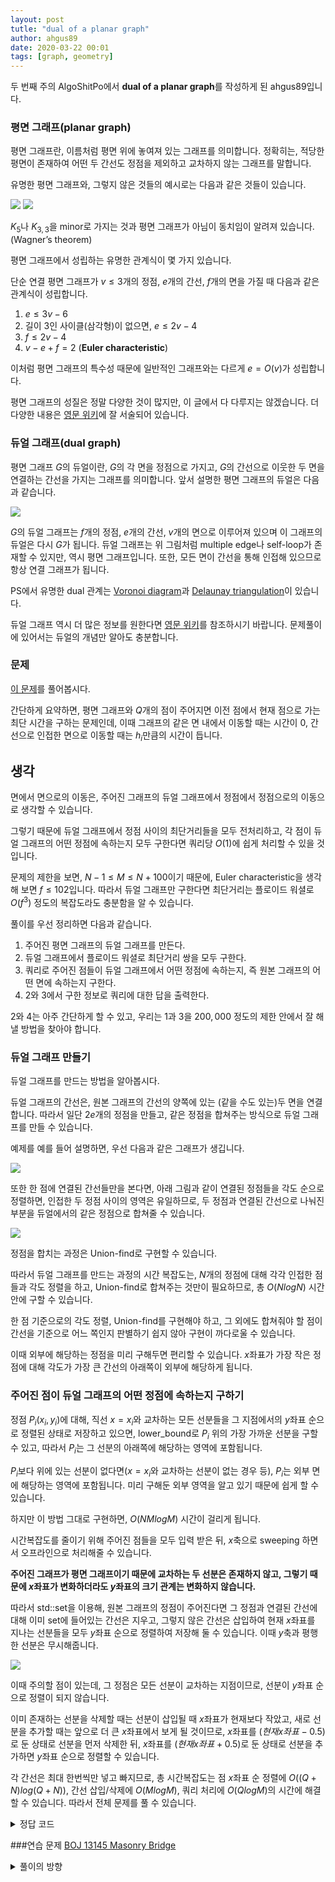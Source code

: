 ```yaml
---
layout: post
tutle: "dual of a planar graph"
author: ahgus89
date: 2020-03-22 00:01
tags: [graph, geometry]
---
```


두 번째 주의 AlgoShitPo에서 **dual of a planar graph**를 작성하게 된 ahgus89입니다.

### 평면 그래프(planar graph)
평면 그래프란, 이름처럼 평면 위에 놓여져 있는 그래프를 의미합니다. 정확히는, 적당한 평면이 존재하여 어떤 두 간선도 정점을 제외하고 교차하지 않는 그래프를 말합니다.

유명한 평면 그래프와, 그렇지 않은 것들의 예시로는 다음과 같은 것들이 있습니다.

![](files/planar.png) ![](non_planar.png)

$K_5$나 $K_{3, 3}$을 minor로 가지는 것과 평면 그래프가 아님이 동치임이 알려져 있습니다.(Wagner’s theorem) 

평면 그래프에서 성립하는 유명한 관계식이 몇 가지 있습니다.

단순 연결 평면 그래프가 $v \leq 3$개의 정점, $e$개의 간선, $f$개의 면을 가질 때 다음과 같은 관계식이 성립합니다.

1. $e \leq 3v-6$
2. 길이 3인 사이클(삼각형)이 없으면, $e \leq 2v-4$
3. $f \leq 2v-4$
4. $v-e+f=2$ (**Euler characteristic**)

이처럼 평면 그래프의 특수성 때문에 일반적인 그래프와는 다르게 $e = O(v)$가 성립합니다.

평면 그래프의 성질은 정말 다양한 것이 많지만, 이 글에서 다 다루지는 않겠습니다. 더 다양한 내용은 [영문 위키](https://en.wikipedia.org/wiki/Planar_graph)에 잘 서술되어 있습니다.

### 듀얼 그래프(dual graph)
평면 그래프 $G$의 듀얼이란, $G$의 각 면을 정점으로 가지고, $G$의 간선으로 이웃한 두 면을 연결하는 간선을 가지는 그래프를 의미합니다. 앞서 설명한 평면 그래프의 듀얼은 다음과 같습니다.

![](./files/dual.png)

$G$의 듀얼 그래프는 $f$개의 정점, $e$개의 간선, $v$개의 면으로 이루어져 있으며 이 그래프의 듀얼은 다시 $G$가 됩니다.
듀얼 그래프는 위 그림처럼 multiple edge나 self-loop가 존재할 수 있지만, 역시 평면 그래프입니다. 또한, 모든 면이 간선을 통해 인접해 있으므로 항상 연결 그래프가 됩니다.

PS에서 유명한 dual 관계는 [Voronoi diagram](https://en.wikipedia.org/wiki/Voronoi_diagram)과 [Delaunay triangulation](https://en.wikipedia.org/wiki/Delaunay_triangulation)이 있습니다.

듀얼 그래프 역시 더 많은 정보를 원한다면 [영문 위키](https://en.wikipedia.org/wiki/Dual_graph)를 참조하시기 바랍니다. 문제풀이에 있어서는 듀얼의 개념만 알아도 충분합니다.

### 문제
[이 문제](https://www.acmicpc.net/problem/15308)를 풀어봅시다.

간단하게 요약하면, 평면 그래프와 $Q$개의 점이 주어지면 이전 점에서 현재 점으로 가는 최단 시간을 구하는 문제인데, 이때 그래프의 같은 면 내에서 이동할 때는 시간이 0, 간선으로 인접한 면으로 이동할 때는 $h_i$만큼의 시간이 듭니다.

## 생각
면에서 면으로의 이동은, 주어진 그래프의 듀얼 그래프에서 정점에서 정점으로의 이동으로 생각할 수 있습니다.

그렇기 때문에 듀얼 그래프에서 정점 사이의 최단거리들을 모두 전처리하고, 각 점이 듀얼 그래프의 어떤 정점에 속하는지 모두 구한다면 쿼리당 $O(1)$에 쉽게 처리할 수 있을 것입니다.

문제의 제한을 보면, $N-1 \leq M \leq N+100$이기 때문에, Euler characteristic을 생각해 보면 $f \leq 102$입니다. 따라서 듀얼 그래프만 구한다면 최단거리는 플로이드 워셜로 $O(f^3)$ 정도의 복잡도라도 충분함을 알 수 있습니다.

풀이를 우선 정리하면 다음과 같습니다.

1. 주어진 평면 그래프의 듀얼 그래프를 만든다.
2. 듀얼 그래프에서 플로이드 워셜로 최단거리 쌍을 모두 구한다.
3. 쿼리로 주어진 점들이 듀얼 그래프에서 어떤 정점에 속하는지, 즉 원본 그래프의 어떤 면에 속하는지 구한다.
4. 2와 3에서 구한 정보로 쿼리에 대한 답을 출력한다.

2와 4는 아주 간단하게 할 수 있고, 우리는 1과 3을 $200,000$ 정도의 제한 안에서 잘 해낼 방법을 찾아야 합니다.

### 듀얼 그래프 만들기
듀얼 그래프를 만드는 방법을 알아봅시다. 

듀얼 그래프의 간선은, 원본 그래프의 간선의 양쪽에 있는 (같을 수도 있는)두 면을 연결합니다. 따라서 일단 $2e$개의 정점을 만들고, 같은 정점을 합쳐주는 방식으로 듀얼 그래프를 만들 수 있습니다.

예제를 예를 들어 설명하면, 우선 다음과 같은 그래프가 생깁니다.

![](./files/dual1.png)

또한 한 점에 연결된 간선들만을 본다면, 아래 그림과 같이 연결된 정점들을 각도 순으로 정렬하면, 인접한 두 정점 사이의 영역은 유일하므로, 두 정점과 연결된 간선으로 나눠진 부분을 듀얼에서의 같은 정점으로 합쳐줄 수 있습니다.

![](./files/dual2.png)

정점을 합치는 과정은 Union-find로 구현할 수 있습니다.

따라서 듀얼 그래프를 만드는 과정의 시간 복잡도는, $N$개의 정점에 대해 각각 인접한 점들과 각도 정렬을 하고, Union-find로 합쳐주는 것만이 필요하므로, 총 $O(NlogN)$ 시간 안에 구할 수 있습니다.

한 점 기준으로의 각도 정렬, Union-find를 구현해야 하고, 그 외에도 합쳐줘야 할 점이 간선을 기준으로 어느 쪽인지 판별하기 쉽지 않아 구현이 까다로울 수 있습니다.

이때 외부에 해당하는 정점을 미리 구해두면 편리할 수 있습니다. $x$좌표가 가장 작은 정점에 대해 각도가 가장 큰 간선의 아래쪽이 외부에 해당하게 됩니다.

### 주어진 점이 듀얼 그래프의 어떤 정점에 속하는지 구하기
정점 $P_i (x_i, y_i)$에 대해, 직선 $x=x_i$와 교차하는 모든 선분들을 그 지점에서의 $y$좌표 순으로 정렬된 상태로 저장하고 있으면, lower_bound로 $P_i$ 위의 가장 가까운 선분을 구할 수 있고, 따라서 $P_i$는 그 선분의 아래쪽에 해당하는 영역에 포함됩니다.

$P_i$보다 위에 있는 선분이 없다면($x=x_i$와 교차하는 선분이 없는 경우 등), $P_i$는 외부 면에 해당하는 영역에 포함됩니다. 미리 구해둔 외부 영역을 알고 있기 때문에 쉽게 할 수 있습니다.

하지만 이 방법 그대로 구현하면, $O(NMlogM)$ 시간이 걸리게 됩니다.

시간복잡도를 줄이기 위해 주어진 점들을 모두 입력 받은 뒤, $x$축으로 sweeping 하면서 오프라인으로 처리해줄 수 있습니다.

**주어진 그래프가 평면 그래프이기 때문에 교차하는 두 선분은 존재하지 않고, 그렇기 때문에 $x$좌표가 변화하더라도 $y$좌표의 크기 관계는 변화하지 않습니다.**

따라서 std::set을 이용해, 원본 그래프의 정점이 주어진다면 그 정점과 연결된 간선에 대해 이미 set에 들어있는 간선은 지우고, 그렇지 않은 간선은 삽입하여 현재 $x$좌표를 지나는 선분들을 모두 $y$좌표 순으로 정렬하여 저장해 둘 수 있습니다. 이때 $y$축과 평행한 선분은 무시해줍니다.

![](./files/dual3.png)

이때 주의할 점이 있는데, 그 정점은 모든 선분이 교차하는 지점이므로, 선분이 $y$좌표 순으로 정렬이 되지 않습니다. 

이미 존재하는 선분을 삭제할 때는 선분이 삽입될 때 $x$좌표가 현재보다 작았고, 새로 선분을 추가할 때는 앞으로 더 큰 $x$좌표에서 보게 될 것이므로, $x$좌표를 $(현재 x좌표-0.5)$로 둔 상태로 선분을 먼저 삭제한 뒤, $x$좌표를 $(현재 x좌표+0.5)$로 둔 상태로 선분을 추가하면 $y$좌표 순으로 정렬할 수 있습니다.

각 간선은 최대 한번씩만 넣고 빠지므로, 총 시간복잡도는 점 $x$좌표 순 정렬에 $O((Q+N)log(Q+N))$, 간선 삽입/삭제에 $O(MlogM)$, 쿼리 처리에 $O(QlogM)$의 시간에 해결할 수 있습니다. 따라서 전체 문제를 풀 수 있습니다.

<details markdown="1">
<summary>정답 코드</summary>

```cpp
#include<bits/stdc++.h>
#define x first
#define y second
using namespace std;
typedef long long ll;
typedef pair<ll, ll> pii;
ll n, m, k, ans;
const ll mod=1e9+7;

pii p[202020], o;
ll h[202020], reg[202020];
vector<vector<pii>> graph(202020);

ll par[404040], out;
ll f(ll x){return x==par[x]?x:par[x]=f(par[x]);}
void uni(ll x, ll y){par[f(x)]=f(y);}

ll ccw(pii a, pii b, pii c)
{
	ll ax=c.x-b.x, ay=c.y-b.y, bx=c.x-a.x, by=c.y-a.y, d=ax*by-ay*bx;
	return (d>0)-(d<0);
}
bool cmp(pii a, pii b)
{
	a=p[a.second], b=p[b.second];
	if((a>o)^(b>o)) return a>b;
	return ccw(a, o, b)>0;
}

ll dis[202][202];

double nx;
struct line{
	double a, b;
	ll i;
	line(pii p, pii q, ll idx){
		if(p>q) swap(p, q);
		a=((double)(q.y-p.y))/(q.x-p.x);
		b=p.y-a*p.x;
		i=idx;
	}
	bool operator<(const line l) const{
		if(a*nx+b!=l.a*nx+l.b) return a*nx+b<l.a*nx+l.b;
		return i<l.i;
	}
};
set<line> st;
bool vt[202020];

int main()
{
	ios_base::sync_with_stdio(false);
	cin.tie(0);
	ll i, j, temp=0;
	for(i=0;i<404040;i++) 
		par[i]=i;
	cin>>n>>m;
	for(i=1;i<=n;i++)
		cin>>p[i].x>>p[i].y;
	for(i=0;i<m;i++)
	{
		cin>>k>>j>>h[i];
		graph[k].emplace_back(i, j);
		graph[j].emplace_back(i, k);
	}

	for(i=1;i<=n;i++)
	{
		o=p[i];
		sort(graph[i].begin(), graph[i].end(), cmp);//각도 정렬
		ll u, v;
		//간선의 어느쪽인지 판별
		for(j=1;j<graph[i].size();j++)
		{
			u=2*graph[i][j-1].first+1, v=2*graph[i][j].first;
			if(p[graph[i][j-1].second].x>o.x) u^=1;
			if(p[graph[i][j-1].second].x==o.x&&p[graph[i][j-1].second].y<o.y) u^=1;
			if(p[graph[i][j].second].x>o.x) v^=1;
			if(p[graph[i][j].second].x==o.x&&p[graph[i][j].second].y<o.y) v^=1;
			uni(u, v);
		}
		u=2*graph[i][j-1].first+1, v=2*graph[i][0].first;
		if(p[graph[i][j-1].second].x>o.x) u^=1;
		if(p[graph[i][j-1].second].x==o.x&&p[graph[i][j-1].second].y<o.y) u^=1;
		if(p[graph[i][0].second].x>o.x) v^=1;
		if(p[graph[i][0].second].x==o.x&&p[graph[i][0].second].y<o.y) v^=1;
		uni(u, v);
	}
	i=min_element(p+1, p+n+1)-p;
	out=f(2*graph[i][0].first+1);//외부

	vector<pair<pii, ll>> q;
	for(i=1;i<=n;i++)
		q.emplace_back(p[i], i);

	vector<ll> v;
	for(i=0;i<m;i++)
	{
		v.push_back(f(2*i));
		v.push_back(f(2*i+1));
	}
	sort(v.begin(), v.end());
	v.erase(unique(v.begin(), v.end()), v.end());
	n=v.size();
	//플로이드
	for(i=0;i<n;i++) for(j=0;j<n;j++) if(i!=j) dis[i][j]=1e18;

	for(i=0;i<m;i++)
	{
		ll a=lower_bound(v.begin(), v.end(), f(2*i))-v.begin();
		ll b=lower_bound(v.begin(), v.end(), f(2*i+1))-v.begin();
		dis[a][b]=min(dis[a][b], h[i]);
		dis[b][a]=min(dis[b][a], h[i]);
	}
	for(k=0;k<n;k++) for(i=0;i<n;i++) for(j=0;j<n;j++) dis[i][j]=min(dis[i][j], dis[i][k]+dis[k][j]);
	cin>>m;
	for(i=1;i<=m;i++)
	{
		cin>>j>>k;
		q.emplace_back(pii(j, k), -i);
	}
	sort(q.begin(), q.end());
	for(auto t:q)
	{
		nx=t.x.x;
		if(t.second>0)
		{
			i=t.second;
			nx-=0.5;//삭제 먼저
			for(auto j:graph[i])
			{
				if(p[i].x==p[j.second].x) continue;
				if(!vt[j.first]) continue;
				line l(p[i], p[j.second], j.first);
				st.erase(st.lower_bound(l));			
			}
			nx+=1;//이후 삽입
			for(auto j:graph[i])
			{
				if(p[i].x==p[j.second].x) continue;
				if(vt[j.first]) continue;
				line l(p[i], p[j.second], j.first);
				vt[j.first]=1;
				st.insert(l);			
			}
		}
		else
		{
			i=-t.second;
			auto it=st.lower_bound(line(t.first, pii(mod, 0), 0));
			if(it==st.end()) reg[i]=out;
			else reg[i]=f(2*(it->i)+1);
			reg[i]=lower_bound(v.begin(), v.end(), reg[i])-v.begin();
		}
	}
	reg[0]=lower_bound(v.begin(), v.end(), out)-v.begin();
	for(i=1;i<=m;i++)
		cout<<dis[reg[i-1]][reg[i]]<<'\n';
}
```
</details>

###연습 문제
[BOJ 13145 Masonry Bridge](https://www.acmicpc.net/problem/13145)
<details markdown="1">
<summary>풀이의 방향</summary>

연결 시간의 최솟값과 최댓값을 구하는 문제인데, 최솟값의 경우 다익스트라로 쉽게 구할 수 있습니다.

최댓값이 문제인데, 듀얼 그래프를 생각해봅시다. 이때, 직선 $x=x_1$과 $x=x_N$을 추가로 그어 가장 바깥쪽 영역을 위와 아래로 나누어 줍니다. $1$번 점과 $N$번 점은 각각 $x$좌표가 최소, 최대이므로 이렇게 나눌 수 있습니다.

듀얼 그래프의 간선 중 원본 그래프에서 연결되지 않은 간선만을 포함하는 그래프를 생각하면, $1$번 점과 $N$번 점이 연결되기 직전에는, 위에서 나눈 '위'와 '아래' 영역을 그 그래프의 간선만으로 이동할 수 있고, 연결되는 순간부터는 이동할 수 없습니다.

마지막으로 연결된 간선이 듀얼 그래프의 정점 $A$와 $B$를 연결한다면, 소요 시간은 $(모든 간선 가중치의 합)-('위'에서 A까지의 최단 거리)-(B에서 '아래'까지의 최단 거리)$가 됩니다. $1$번 정점과 $N$번 정점에서 다익스트라 알고리즘으로 최단거리를 구해 이 값 또한 구해낼 수 있습니다.

$M \leq 10^6$이라는 제한이 빡세 보일 수 있지만, 위에서 언급한 평면 그래프의 성질 때문에 실제로 $M \leq 150000$ 정도입니다. 

</details>